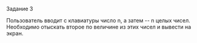 Задание 3

Пользователь вводит с клавиатуры число n, а затем -- n целых чисел. Необходимо отыскать второе по величине из этих чисел и вывести на экран.